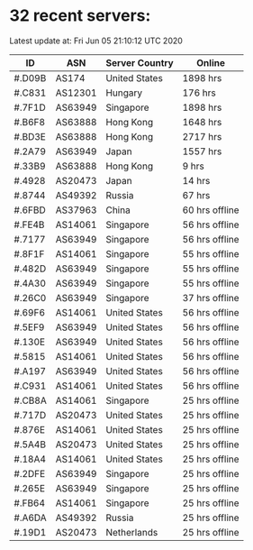 # 32 recent servers:

Latest update at: Fri Jun 05 21:10:12 UTC 2020

| ID | ASN | Server Country | Online |
| -- | --- | -------------- | ------ |
| #.D09B | AS174 | United States | 1898 hrs |
| #.C831 | AS12301 | Hungary | 176 hrs |
| #.7F1D | AS63949 | Singapore | 1898 hrs |
| #.B6F8 | AS63888 | Hong Kong | 1648 hrs |
| #.BD3E | AS63888 | Hong Kong | 2717 hrs |
| #.2A79 | AS63949 | Japan | 1557 hrs |
| #.33B9 | AS63888 | Hong Kong | 9 hrs |
| #.4928 | AS20473 | Japan | 14 hrs |
| #.8744 | AS49392 | Russia | 67 hrs |
| #.6FBD | AS37963 | China | 60 hrs offline |
| #.FE4B | AS14061 | Singapore | 56 hrs offline |
| #.7177 | AS63949 | Singapore | 56 hrs offline |
| #.8F1F | AS14061 | Singapore | 55 hrs offline |
| #.482D | AS63949 | Singapore | 55 hrs offline |
| #.4A30 | AS63949 | Singapore | 55 hrs offline |
| #.26C0 | AS63949 | Singapore | 37 hrs offline |
| #.69F6 | AS14061 | United States | 56 hrs offline |
| #.5EF9 | AS63949 | United States | 56 hrs offline |
| #.130E | AS63949 | United States | 56 hrs offline |
| #.5815 | AS14061 | United States | 56 hrs offline |
| #.A197 | AS63949 | United States | 56 hrs offline |
| #.C931 | AS14061 | United States | 56 hrs offline |
| #.CB8A | AS14061 | Singapore | 25 hrs offline |
| #.717D | AS20473 | United States | 25 hrs offline |
| #.876E | AS14061 | United States | 25 hrs offline |
| #.5A4B | AS20473 | United States | 25 hrs offline |
| #.18A4 | AS14061 | United States | 25 hrs offline |
| #.2DFE | AS63949 | Singapore | 25 hrs offline |
| #.265E | AS63949 | Singapore | 25 hrs offline |
| #.FB64 | AS14061 | Singapore | 25 hrs offline |
| #.A6DA | AS49392 | Russia | 25 hrs offline |
| #.19D1 | AS20473 | Netherlands | 25 hrs offline |

